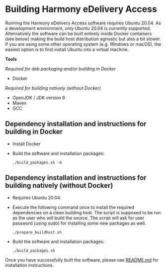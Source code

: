 # Building Harmony eDelivery Access

Running the Harmony eDelivery Access software requires Ubuntu 20.04. As a development environment, only Ubuntu 20.04 is currently supported. Alternatively the software can be built entirely inside Docker containers (see below) making the build host distribution agnostic but also a bit slower. If you are using some other operating system (e.g. Windows or macOS), the easiest option is to first install Ubuntu into a virtual machine.

**Tools**

*Required for deb packaging and/or building in Docker*
* Docker

*Required for building natively (without Docker)*
* OpenJDK / JDK version 8
* Maven
* GCC

## Dependency installation and instructions for building in Docker

* Install Docker

* Build the software and installation packages:

    `./build_packages.sh -d`

## Dependency installation and instructions for building natively (without Docker)

* Requires Ubuntu 20.04.

* Execute the following command once to install the required dependencies on a clean building host. The script is supposed to be run as the user who will build the source. The script will ask for user password (using sudo) for installing some new packages as well.

    `./prepare_buildhost.sh`

* Build the software and installation packages:

    `./build_packages.sh`

Once you have successfully built the software, please see [README.md](Readme.md) for installation instructions.
